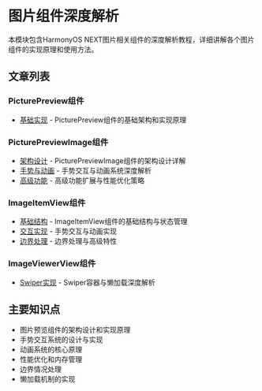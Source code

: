 # 图片组件深度解析

本模块包含HarmonyOS NEXT图片相关组件的深度解析教程，详细讲解各个图片组件的实现原理和使用方法。

## 文章列表

### PicturePreview组件
- [基础实现](picture-preview-basic.md) - PicturePreview组件的基础架构和实现原理

### PicturePreviewImage组件
- [架构设计](preview-image-arch.md) - PicturePreviewImage组件的架构设计详解
- [手势与动画](gesture-animation.md) - 手势交互与动画系统深度解析
- [高级功能](advanced-features.md) - 高级功能扩展与性能优化策略

### ImageItemView组件
- [基础结构](item-view-basic.md) - ImageItemView组件的基础结构与状态管理
- [交互实现](interaction.md) - 手势交互与动画实现
- [边界处理](interaction2.md) - 边界处理与高级特性

### ImageViewerView组件
- [Swiper实现](viewer-view.md) - Swiper容器与懒加载深度解析

## 主要知识点

- 图片预览组件的架构设计和实现原理
- 手势交互系统的设计与实现
- 动画系统的核心原理
- 性能优化和内存管理
- 边界情况处理
- 懒加载机制的实现